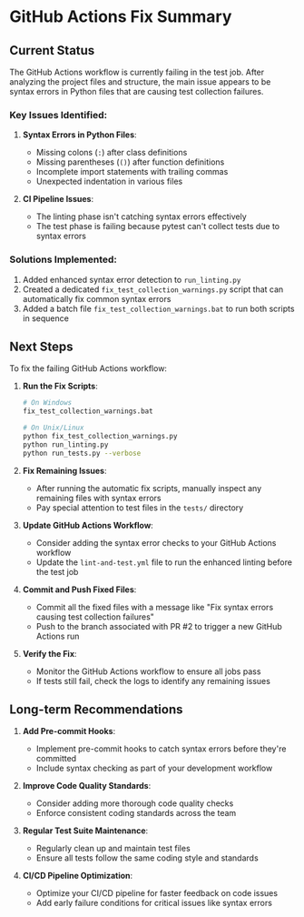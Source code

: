 # GitHub Actions Fix Summary

## Current Status

The GitHub Actions workflow is currently failing in the test job. After analyzing the project files and structure, the main issue appears to be syntax errors in Python files that are causing test collection failures.

### Key Issues Identified:

1. **Syntax Errors in Python Files**:
   - Missing colons (`:`) after class definitions
   - Missing parentheses (`()`) after function definitions
   - Incomplete import statements with trailing commas
   - Unexpected indentation in various files

2. **CI Pipeline Issues**:
   - The linting phase isn't catching syntax errors effectively
   - The test phase is failing because pytest can't collect tests due to syntax errors

### Solutions Implemented:

1. Added enhanced syntax error detection to `run_linting.py`
2. Created a dedicated `fix_test_collection_warnings.py` script that can automatically fix common syntax errors
3. Added a batch file `fix_test_collection_warnings.bat` to run both scripts in sequence

## Next Steps

To fix the failing GitHub Actions workflow:

1. **Run the Fix Scripts**:
   ```bash
   # On Windows
   fix_test_collection_warnings.bat
   
   # On Unix/Linux
   python fix_test_collection_warnings.py
   python run_linting.py
   python run_tests.py --verbose
   ```

2. **Fix Remaining Issues**:
   - After running the automatic fix scripts, manually inspect any remaining files with syntax errors
   - Pay special attention to test files in the `tests/` directory

3. **Update GitHub Actions Workflow**:
   - Consider adding the syntax error checks to your GitHub Actions workflow
   - Update the `lint-and-test.yml` file to run the enhanced linting before the test job

4. **Commit and Push Fixed Files**:
   - Commit all the fixed files with a message like "Fix syntax errors causing test collection failures"
   - Push to the branch associated with PR #2 to trigger a new GitHub Actions run

5. **Verify the Fix**:
   - Monitor the GitHub Actions workflow to ensure all jobs pass
   - If tests still fail, check the logs to identify any remaining issues

## Long-term Recommendations

1. **Add Pre-commit Hooks**:
   - Implement pre-commit hooks to catch syntax errors before they're committed
   - Include syntax checking as part of your development workflow

2. **Improve Code Quality Standards**:
   - Consider adding more thorough code quality checks
   - Enforce consistent coding standards across the team

3. **Regular Test Suite Maintenance**:
   - Regularly clean up and maintain test files
   - Ensure all tests follow the same coding style and standards

4. **CI/CD Pipeline Optimization**:
   - Optimize your CI/CD pipeline for faster feedback on code issues
   - Add early failure conditions for critical issues like syntax errors
